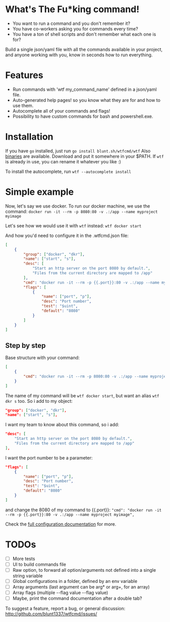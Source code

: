 # What's The Fu*king command!

- You want to run a command and you don't remember it?
- You have co-workers asking you for commands every time?
- You have a ton of shell scripts and don't remember what each one is for?

Build a single json/yaml file with all the commands available in your project, and anyone working with you, know in seconds how to run everything.

# Features

- Run commands with 'wtf my_command_name' defined in a json/yaml file.
- Auto-generated help pages! so you know what they are for and how to use them.
- Autocomplete all of your commands and flags!
- Possibility to have custom commands for bash and powershell.exe.

# Installation

If you have `go` installed, just run `go install blunt.sh/wtfcmd/wtf`
  Also [binaries](https://github.com/blunt1337/wtfcmd/releases) are available. Download and put it somewhere in your $PATH.
  If `wtf` is already in use, you can rename it whatever you like :)

To install the autocomplete, run `wtf --autocomplete install`

# Simple example

Now, let's say we use docker. To run our docker machine, we use the command:
`docker run -it --rm -p 8080:80 -v .:/app --name myproject myimage`

Let's see how we would use it with `wtf` instead:
`wtf docker start`

And how you'd need to configure it in the .wtfcmd.json file:
```json
[
	{
		"group": ["docker", "dkr"],
        "name": ["start", "s"],
        "desc": [
			"Start an http server on the port 8080 by default.",
			"Files from the current directory are mapped to /app"
		],
        "cmd": "docker run -it --rm -p {{.port}}:80 -v .:/app --name myproject myimage",
        "flags": [
            {
                "name": ["port", "p"],
                "desc": "Port number",
                "test": "$uint",
                "default": "8080"
            }
        ]
	}
]
```

## Step by step

Base structure with your command:
```json
[
	{
		"cmd": "docker run -it --rm -p 8080:80 -v .:/app --name myproject myimage",
	}
]
```

The name of my command will be `wtf docker start`, but want an alias `wtf dkr s` too.
So i add to my object:
```json
"group": ["docker", "dkr"],
"name": ["start", "s"],
```

I want my team to know about this command, so i add:
```json
"desc": [
	"Start an http server on the port 8080 by default.",
	"Files from the current directory are mapped to /app"
],
```

I want the port number to be a parameter:
```json
"flags": [
	{
		"name": ["port", "p"],
		"desc": "Port number",
		"test": "$uint",
		"default": "8080"
	}
]
```
and change the 8080 of my command to {{.port}}:
`"cmd": "docker run -it --rm -p {{.port}}:80 -v .:/app --name myproject myimage",`

Check the [full configuration documentation](https://github.com/blunt1337/wtfcmd/CMDS.md) for more.

# TODOs

- [ ] More tests
- [ ] UI to build commands file
- [ ] Raw option, to forward all option/arguments not defined into a single string variable
- [ ] Global configurations in a folder, defined by an env variable
- [ ] Array arguments (last argument can be arg* or arg+, for an array)
- [ ] Array flags (multiple --flag value --flag value)
- [ ] Maybe, print the command documentation after a double tab?

To suggest a feature, report a bug, or general discussion:
http://github.com/blunt1337/wtfcmd/issues/